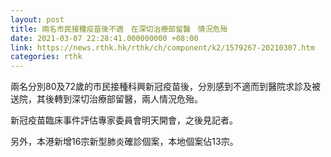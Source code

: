 ```yaml
---
layout: post
title: 兩名市民接種疫苗後不適　在深切治療部留醫　情況危殆
date: 2021-03-07 22:28:41.000000000 +08:00
link: https://news.rthk.hk/rthk/ch/component/k2/1579267-20210307.htm
categories: rthk
---
```


兩名分別80及72歲的巿民接種科興新冠疫苗後，分別感到不適而到醫院求診及被送院，其後轉到深切治療部留醫，兩人情況危殆。

新冠疫苗臨床事件評估專家委員會明天開會，之後見記者。

另外，本港新增16宗新型肺炎確診個案，本地個案佔13宗。
